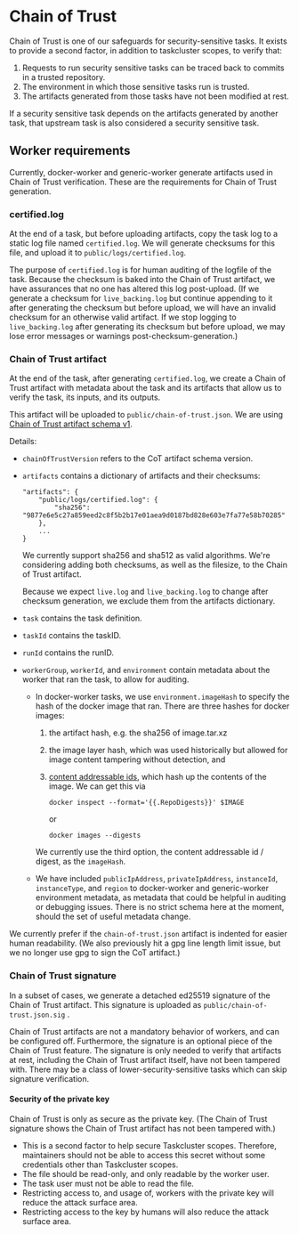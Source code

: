 # Chain of Trust

Chain of Trust is one of our safeguards for security-sensitive tasks. It exists to provide a second factor, in addition to taskcluster scopes, to verify that:

1. Requests to run security sensitive tasks can be traced back to commits in a trusted repository.
2. The environment in which those sensitive tasks run is trusted.
3. The artifacts generated from those tasks have not been modified at rest.

If a security sensitive task depends on the artifacts generated by another task, that upstream task is also considered a security sensitive task.

## Worker requirements

Currently, docker-worker and generic-worker generate artifacts used in Chain of Trust verification. These are the requirements for Chain of Trust generation.

### certified.log

At the end of a task, but before uploading artifacts, copy the task log to a static log file named `certified.log`. We will generate checksums for this file, and upload it to `public/logs/certified.log`.

The purpose of `certified.log` is for human auditing of the logfile of the task. Because the checksum is baked into the Chain of Trust artifact, we have assurances that no one has altered this log post-upload. (If we generate a checksum for `live_backing.log` but continue appending to it after generating the checksum but before upload, we will have an invalid checksum for an otherwise valid artifact. If we stop logging to `live_backing.log` after generating its checksum but before upload, we may lose error messages or warnings post-checksum-generation.)

### Chain of Trust artifact

At the end of the task, after generating `certified.log`, we create a Chain of Trust artifact with metadata about the task and its artifacts that allow us to verify the task, its inputs, and its outputs.

This artifact will be uploaded to `public/chain-of-trust.json`. We are using  [Chain of Trust artifact schema v1](https://github.com/mozilla-releng/scriptworker/blob/master/scriptworker/data/cot_v1_schema.json).

Details:

- `chainOfTrustVersion` refers to the CoT artifact schema version.
- `artifacts` contains a dictionary of artifacts and their checksums:

    ```
    "artifacts": {
        "public/logs/certified.log": {
            "sha256": "9877e6e5c27a859eed2c8f5b2b17e01aea9d0187bd828e603e7fa77e58b70285"
        },
        ...
    }
    ```

    We currently support sha256 and sha512 as valid algorithms. We're considering adding both checksums, as well as the filesize, to the Chain of Trust artifact.

    Because we expect `live.log` and `live_backing.log` to change after checksum generation, we exclude them from the artifacts dictionary.

- `task` contains the task definition.
- `taskId` contains the taskID.
- `runId` contains the runID.
- `workerGroup`, `workerId`, and `environment` contain metadata about the worker that ran the task, to allow for auditing.

    - In docker-worker tasks, we use `environment.imageHash` to specify the hash of the docker image that ran. There are three hashes for docker images:

        1. the artifact hash, e.g. the sha256 of image.tar.xz
        2. the image layer hash, which was used historically but allowed for image content tampering without detection, and
        3. [content addressable ids](https://windsock.io/explaining-docker-image-ids/), which hash up the contents of the image. We can get this via

            `docker inspect --format='{{.RepoDigests}}' $IMAGE`
            
            or
            
            `docker images --digests`

        We currently use the third option, the content addressable id / digest, as the `imageHash`.

    - We have included `publicIpAddress`, `privateIpAddress`, `instanceId`, `instanceType`, and `region` to docker-worker and generic-worker environment metadata, as metadata that could be helpful in auditing or debugging issues. There is no strict schema here at the moment, should the set of useful metadata change.

We currently prefer if the `chain-of-trust.json` artifact is indented for easier human readability. (We also previously hit a gpg line length limit issue, but we no longer use gpg to sign the CoT artifact.)

### Chain of Trust signature

In a subset of cases, we generate a detached ed25519 signature of the Chain of Trust artifact. This signature is uploaded as `public/chain-of-trust.json.sig` .

Chain of Trust artifacts are not a mandatory behavior of workers, and can be configured off. Furthermore, the signature is an optional piece of the Chain of Trust feature. The signature is only needed to verify that artifacts at rest, including the Chain of Trust artifact itself, have not been tampered with. There may be a class of lower-security-sensitive tasks which can skip signature verification.

#### Security of the private key

Chain of Trust is only as secure as the private key. (The Chain of Trust signature shows the Chain of Trust artifact has not been tampered with.)

- This is a second factor to help secure Taskcluster scopes. Therefore, maintainers should not be able to access this secret without some credentials other than Taskcluster scopes.
- The file should be read-only, and only readable by the worker user.
- The task user must not be able to read the file.
- Restricting access to, and usage of, workers with the private key will reduce the attack surface area.
- Restricting access to the key by humans will also reduce the attack surface area.
